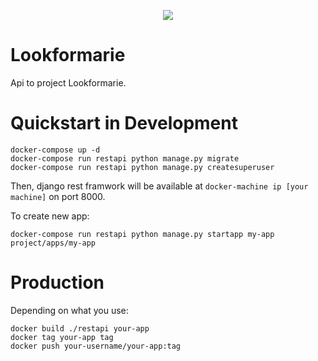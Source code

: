 <p align="center"><img src="http://www.azquotes.com/picture-quotes/quote-nothing-in-life-is-to-be-feared-it-is-only-to-be-understood-now-is-the-time-to-understand-marie-curie-6-92-91.jpg"></p>

# Lookformarie

Api to project Lookformarie.


# Quickstart in Development

```
docker-compose up -d
docker-compose run restapi python manage.py migrate
docker-compose run restapi python manage.py createsuperuser
```

Then, django rest framwork will be available at `docker-machine ip [your machine]` on port 8000. 

To create new app:

```
docker-compose run restapi python manage.py startapp my-app project/apps/my-app
```

# Production

Depending on what you use:

```
docker build ./restapi your-app
docker tag your-app tag
docker push your-username/your-app:tag